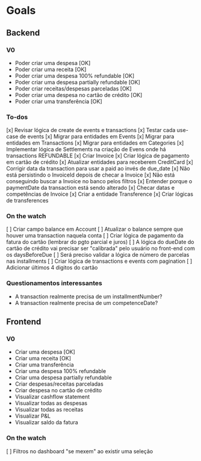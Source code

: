 # Goals

## Backend

### V0

- Poder criar uma despesa [OK]
- Poder criar uma receita [OK]
- Poder criar uma despesa 100% refundable [OK]
- Poder criar uma despesa partially refundable [OK]
- Poder criar receitas/despesas parceladas [OK]
- Poder criar uma despesa no cartão de crédito [OK]
- Poder criar uma transferência [OK]

### To-dos

[x] Revisar lógica de create de events e transactions
[x] Testar cada use-case de events
[x] Migrar para entidades em Events
[x] Migrar para entidades em Transactions
[x] Migrar para entidades em Categories
[x] Implementar lógica de Settlements na criação de Evens onde há transactions REFUNDABLE
[x] Criar Invoice
[x] Criar lógica de pagamento em cartão de crédito
[x] Atualizar entidades para receberem CreditCard
[x] Corrigir data da transaction para usar a paid ao invés de due_date
[x] Não está persistindo o InvoiceId depois de checar a Invoice
[x] Não está conseguindo buscar a Invoice no banco pelos filtros
[x] Entender porque o paymentDate da transaction está sendo alterado
[x] Checar datas e competências de Invoice
[x] Criar a entidade Transference
[x] Criar lógicas de transferences

### On the watch

[ ] Criar campo balance em Account
[ ] Atualizar o balance sempre que houver uma transaction naquela conta
[ ] Criar lógica de pagamento da fatura do cartão (lembrar do pgto parcial e juros)
[ ] A lógica do dueDate do cartão de crédito vai precisar ser "calibrada" pelo usuário no front-end com os daysBeforeDue
[ ] Será preciso validar a lógica de número de parcelas nas installments
[ ] Criar lógica de transactions e events com pagination
[ ] Adicionar últimos 4 digitos do cartão

### Questionamentos interessantes

- A transaction realmente precisa de um installmentNumber?
- A transaction realmente precisa de um competenceDate?

## Frontend

### V0

- Criar uma despesa [OK]
- Criar uma receita [OK]
- Criar uma transferência
- Criar uma despesa 100% refundable
- Criar uma despesa partially refundable
- Criar despesas/receitas parceladas
- Criar despesa no cartão de crédito
- Visualizar cashflow statement
- Visualizar todas as despesas
- Visualizar todas as receitas
- Visualizar P&L
- Visualizar saldo da fatura

### On the watch

[ ] Filtros no dashboard "se mexem" ao existir uma seleção
